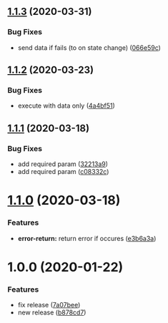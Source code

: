 ## [1.1.3](https://github.com/yarinvak/easy-state-machine/compare/v1.1.2...v1.1.3) (2020-03-31)


### Bug Fixes

* send data if fails (to on state change) ([066e59c](https://github.com/yarinvak/easy-state-machine/commit/066e59c4c398788d5921d4a366a949d25be5b793))

## [1.1.2](https://github.com/yarinvak/easy-state-machine/compare/v1.1.1...v1.1.2) (2020-03-23)


### Bug Fixes

* execute with data only ([4a4bf51](https://github.com/yarinvak/easy-state-machine/commit/4a4bf519879272e4ba266306054110658d4bc178))

## [1.1.1](https://github.com/yarinvak/easy-state-machine/compare/v1.1.0...v1.1.1) (2020-03-18)


### Bug Fixes

* add required param ([32213a9](https://github.com/yarinvak/easy-state-machine/commit/32213a960530adb1805bd98823eacb9d9960d644))
* add required param ([c08332c](https://github.com/yarinvak/easy-state-machine/commit/c08332c19c699b8285513fffa515898908c80e4b))

# [1.1.0](https://github.com/yarinvak/easy-state-machine/compare/v1.0.0...v1.1.0) (2020-03-18)


### Features

* **error-return:** return error if occures ([e3b6a3a](https://github.com/yarinvak/easy-state-machine/commit/e3b6a3aec33ae322a25dcf057c9c4f8b17c30b32))

# 1.0.0 (2020-01-22)


### Features

* fix release ([7a07bee](https://github.com/yarinvak/easy-state-machine/commit/7a07beee1eae7ea0000ba5fe7a50c433712a2e89))
* new release ([b878cd7](https://github.com/yarinvak/easy-state-machine/commit/b878cd75c3be7de32b99113cf5bac3a9fd2f4033))
